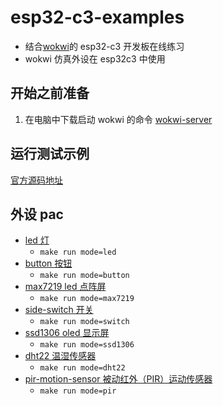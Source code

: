 # esp32-c3-examples

- 结合[wokwi](https://wokwi.com)的 esp32-c3 开发板在线练习
- wokwi 仿真外设在 esp32c3 中使用

## 开始之前准备

1. 在电脑中下载启动 wokwi 的命令 [wokwi-server](https://github.com/MabezDev/wokwi-server)

## 运行测试示例

[官方源码地址](https://github.com/esp-rs/esp-hal/tree/main/esp32c3-hal/examples)

## 外设 pac

- [led 灯](https://docs.wokwi.com/parts/wokwi-led)
  - `make run mode=led`
- [button 按钮](https://docs.wokwi.com/parts/wokwi-pushbutton)
  - `make run mode=button`
- [max7219 led 点阵屏](https://docs.wokwi.com/parts/wokwi-max7219-matrix)
  - `make run mode=max7219`
- [side-switch 开关](https://docs.wokwi.com/parts/wokwi-slide-switch)
  - `make run mode=switch`
- [ssd1306 oled 显示屏](https://docs.wokwi.com/parts/board-ssd1306)
  - `make run mode=ssd1306`
- [dht22 温湿传感器](https://docs.wokwi.com/zh-CN/parts/wokwi-dht22)
  - `make run mode=dht22`
- [pir-motion-sensor 被动红外（PIR）运动传感器](https://docs.wokwi.com/zh-CN/parts/wokwi-pir-motion-sensor)
  - `make run mode=pir`
